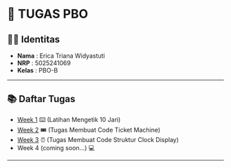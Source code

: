 # 📌 TUGAS PBO

## 👩‍💻 Identitas
- **Nama**  : Erica Triana Widyastuti  
- **NRP**   : 5025241069  
- **Kelas** : PBO-B  

---

## 📚 Daftar Tugas
- [Week 1](./Week1) ⌨️ (Latihan Mengetik 10 Jari)
- [Week 2](./Week2) 🎟️ (Tugas Membuat Code Ticket Machine)
- [Week 3](./Week3) ⏰ (Tugas Membuat Code Struktur Clock Display)
- Week 4 (coming soon...) 💻

---
